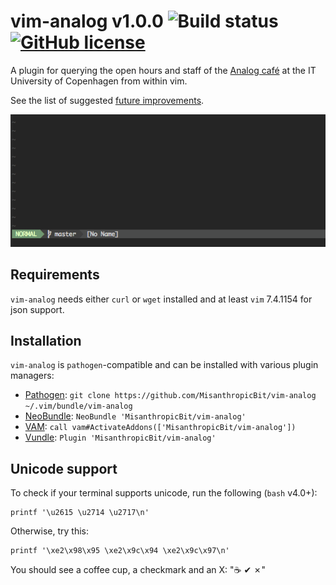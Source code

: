 # vim-analog v1.0.0 ![Build status](https://travis-ci.org/MisanthropicBit/vim-analog.svg?branch=master) [![GitHub license](https://img.shields.io/badge/license-MIT-blue.svg)](https://raw.githubusercontent.com/MisanthropicBit/vim-analog/master/LICENSE)

A plugin for querying the open hours and staff of the [Analog
café](http://cafeanalog.dk/) at the IT University of Copenhagen from within vim.

See the list of suggested [future improvements](/FUTURE.md).

![Example of using vim-analog](/demo.gif?raw=true)

## Requirements

`vim-analog` needs either `curl` or `wget` installed and at least `vim` 7.4.1154
for json support.

## Installation

`vim-analog` is `pathogen`-compatible and can be installed with various plugin managers:

* [Pathogen](https://github.com/tpope/vim-pathogen):
  `git clone https://github.com/MisanthropicBit/vim-analog ~/.vim/bundle/vim-analog`
* [NeoBundle](https://github.com/Shougo/neobundle.vim):
  `NeoBundle 'MisanthropicBit/vim-analog'`
* [VAM](https://github.com/MarcWeber/vim-addon-manager):
  `call vam#ActivateAddons(['MisanthropicBit/vim-analog'])`
* [Vundle](https://github.com/VundleVim/Vundle.vim):
  `Plugin 'MisanthropicBit/vim-analog'`

## Unicode support

To check if your terminal supports unicode, run the following (`bash` v4.0+):

```
printf '\u2615 \u2714 \u2717\n'
```

Otherwise, try this:

```
printf '\xe2\x98\x95 \xe2\x9c\x94 \xe2\x9c\x97\n'
```

You should see a coffee cup, a checkmark and an X: "☕ ✔ ✗"
